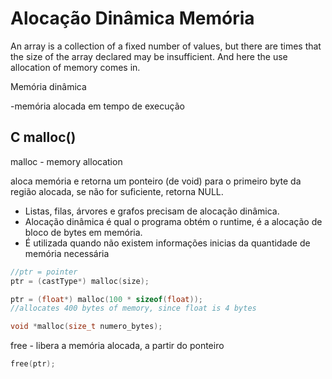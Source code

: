 # Alocação Dinâmica Memória

An array is a collection of a fixed number of values, but there are times that the size of the array declared may be insufficient. And here the use allocation of memory comes in.

Memória dinâmica 

-memória alocada em tempo de execução

## C malloc()

malloc - memory allocation

aloca memória e retorna um ponteiro (de void) para o primeiro byte da região alocada, se não for suficiente, retorna NULL.

- Listas, filas, árvores e grafos precisam de alocação dinâmica.
- Alocação dinâmica é qual o programa obtém o runtime, é a alocação de bloco de bytes em memória.
- É utilizada quando não existem informações inicias da quantidade de memória necessária

```c
//ptr = pointer
ptr = (castType*) malloc(size);

ptr = (float*) malloc(100 * sizeof(float));
//allocates 400 bytes of memory, since float is 4 bytes
```

```c
void *malloc(size_t numero_bytes);
```

free - libera a memória alocada, a partir do ponteiro

```c
free(ptr);
```